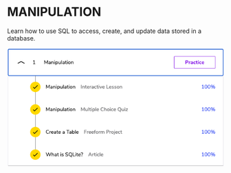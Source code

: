 # MANIPULATION
Learn how to use SQL to access, create, and update data stored in a database.

![MANIPULATION](./manipulation.png)